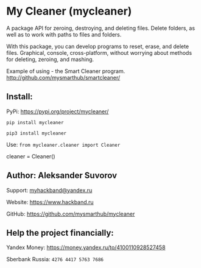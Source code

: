 My Cleaner (mycleaner)
===
A package API for zeroing, destroying,
and deleting files. Delete folders,
as well as to work with paths to files and folders.

With this package, you can develop programs to reset, erase,
and delete files.
Graphical, console, cross-platform, without worrying about
methods for deleting, zeroing, and mashing.

Example of using - the Smart Cleaner program.
http://github.com/mysmarthub/smartcleaner/

Install: 
---
PyPi: https://pypi.org/project/mycleaner/

`pip install mycleaner`

`pip3 install mycleaner`

Use: `from mycleaner.cleaner import Cleaner`

cleaner = Cleaner()


**Author: Aleksander Suvorov**
---

Support: myhackband@yandex.ru

Website: https://www.hackband.ru

GitHub: https://github.com/mysmarthub/mycleaner

Help the project financially:
---
Yandex Money: https://money.yandex.ru/to/4100110928527458

Sberbank Russia: `4276 4417 5763 7686`
